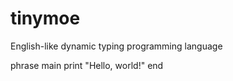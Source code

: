 tinymoe
=======

English-like dynamic typing programming language

phrase main
	print "Hello, world!"
end